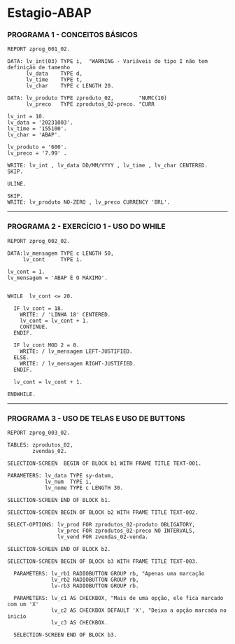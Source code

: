 # Estagio-ABAP

### PROGRAMA 1 - CONCEITOS BÁSICOS

```abap
REPORT zprog_001_02.

DATA: lv_int(03) TYPE i,  "WARNING - Variáveis do tipo I não tem definição de tamenho
      lv_data    TYPE d,
      lv_time    TYPE t,
      lv_char    TYPE c LENGTH 20.

DATA: lv_produto TYPE zproduto_02,        "NUMC(10)
      lv_preco   TYPE zprodutos_02-preco. "CURR

lv_int = 10.
lv_data = '20231003'.
lv_time = '155100'.
lv_char = 'ABAP'.

lv_produto = '600'.
lv_preco = '7.99' .

WRITE: lv_int , lv_data DD/MM/YYYY , lv_time , lv_char CENTERED.
SKIP.

ULINE.

SKIP.
WRITE: lv_produto NO-ZERO , lv_preco CURRENCY 'BRL'.
```
------------------------------------------------------------------------------------------------------------------------------------------------------------------------------------------
### PROGRAMA 2 - EXERCÍCIO 1 - USO DO WHILE

```abap
REPORT zprog_002_02.

DATA:lv_mensagem TYPE c LENGTH 50,
     lv_cont     TYPE i.

lv_cont = 1.
lv_mensagem = 'ABAP É O MÁXIMO'.


WHILE  lv_cont <= 20.

  IF lv_cont = 18.
    WRITE: / 'LINHA 18' CENTERED.
    lv_cont = lv_cont + 1.
    CONTINUE.
  ENDIF.

  IF lv_cont MOD 2 = 0.
    WRITE: / lv_mensagem LEFT-JUSTIFIED.
  ELSE.
    WRITE: / lv_mensagem RIGHT-JUSTIFIED.
  ENDIF.

  lv_cont = lv_cont + 1.

ENDWHILE.
```
------------------------------------------------------------------------------------------------------------------------------------------------------------------------------------------
### PROGRAMA 3 - USO DE TELAS E USO DE BUTTONS

```abap
REPORT zprog_003_02.

TABLES: zprodutos_02,
        zvendas_02.

SELECTION-SCREEN  BEGIN OF BLOCK b1 WITH FRAME TITLE TEXT-001.

PARAMETERS: lv_data TYPE sy-datum,
            lv_num  TYPE i,
            lv_nome TYPE c LENGTH 30.

SELECTION-SCREEN END OF BLOCK b1.

SELECTION-SCREEN BEGIN OF BLOCK b2 WITH FRAME TITLE TEXT-002.

SELECT-OPTIONS: lv_prod FOR zprodutos_02-produto OBLIGATORY,
                lv_prec FOR zprodutos_02-preco NO INTERVALS,
                lv_vend FOR zvendas_02-venda.

SELECTION-SCREEN END OF BLOCK b2.

SELECTION-SCREEN BEGIN OF BLOCK b3 WITH FRAME TITLE TEXT-003.

  PARAMETERS: lv_rb1 RADIOBUTTON GROUP rb, "Apenas uma marcação
              lv_rb2 RADIOBUTTON GROUP rb,
              lv-rb3 RADIOBUTTON GROUP rb.

  PARAMETERS: lv_c1 AS CHECKBOX, "Mais de uma opção, ele fica marcado com um 'X'
              lv_c2 AS CHECKBOX DEFAULT 'X', "Deixa a opção marcada no inicio
              lv_c3 AS CHECKBOX.

  SELECTION-SCREEN END OF BLOCK b3.
```

